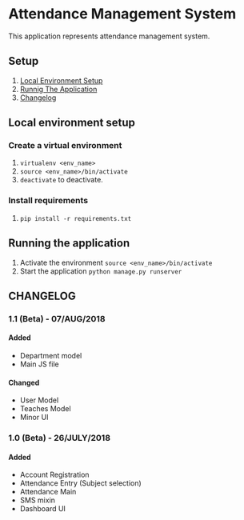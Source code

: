# Attendance Management System


This application represents attendance management system.

## Setup


1. [Local Environment Setup](#local-environment-setup)
2. [Runnig The Application](#running-the-application)
3. [Changelog](#changelog)

## Local environment setup

### Create a virtual environment


1. `virtualenv <env_name>`
2. `source <env_name>/bin/activate`
3. `deactivate` to deactivate.

### Install requirements


1. `pip install -r requirements.txt`

## Running the application


1. Activate the environment `source <env_name>/bin/activate`
2. Start the application `python manage.py runserver`

## CHANGELOG


### 1.1 (Beta) - 07/AUG/2018

#### Added
* Department model
* Main JS file

#### Changed
* User Model
* Teaches Model
* Minor UI

### 1.0 (Beta) - 26/JULY/2018

#### Added
* Account Registration
* Attendance Entry (Subject selection)
* Attendance Main
* SMS mixin
* Dashboard UI
